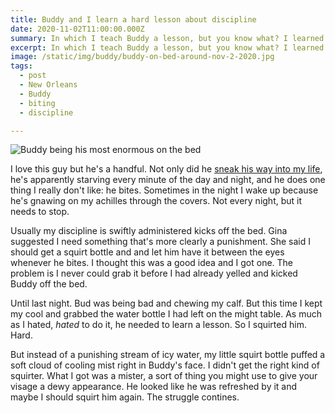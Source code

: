 ```yaml
---
title: Buddy and I learn a hard lesson about discipline
date: 2020-11-02T11:00:00.000Z
summary: In which I teach Buddy a lesson, but you know what? I learned a lesson of my own.
excerpt: In which I teach Buddy a lesson, but you know what? I learned a lesson of my own.
image: /static/img/buddy/buddy-on-bed-around-nov-2-2020.jpg
tags:
  - post 
  - New Orleans
  - Buddy
  - biting
  - discipline

---
```


![Buddy being his most enormous on the bed](/static/img/buddy/buddy-on-bed-around-nov-2-2020.jpg "Buddy being his most enormous on the bed")

I love this guy but he's a handful. Not only did he [sneak his way into my life](/timeline/a-mystery-is-solved/), he's apparently starving every minute of the day and night, and he does one thing I really don't like: he bites. Sometimes in the night I wake up because he's gnawing on my achilles through the covers. Not every night, but it needs to stop.

Usually my discipline is swiftly administered kicks off the bed.  Gina suggested I need something that's more clearly a punishment. She said I should get a squirt bottle and and let him have it between the eyes whenever he bites. I thought this was a good idea and I got one. The problem is I never could grab it before I had already yelled and kicked Buddy off the bed.

Until last night. Bud was being bad and chewing my calf. But this time I kept my cool and grabbed the water bottle I had left on the might table. As much as I hated, _hated_ to do it, he needed to learn a lesson. So I squirted him. Hard.

But instead of a punishing stream of icy water, my little squirt bottle puffed a soft cloud of cooling mist right in Buddy's face. I didn't get the right kind of squirter. What I got was a mister, a sort of thing you might use to give your visage a dewy appearance. He looked like he was refreshed by it and maybe I should squirt him again. The struggle contines.